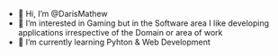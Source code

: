 - 👋 Hi, I’m @DarisMathew
- 👀 I’m interested in Gaming but in the Software area I like developing applications irrespective of the Domain or area of work
- 🌱 I’m currently learning Pyhton & Web Development

<!---
DarisMathew/DarisMathew is a ✨ special ✨ repository because its `README.md` (this file) appears on your GitHub profile.
You can click the Preview link to take a look at your changes.
--->
